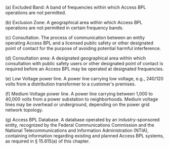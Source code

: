 (a) Excluded Band: A band of frequencies within which Access BPL operations are not permitted.

(b) Exclusion Zone: A geographical area within which Access BPL operations are not permitted in certain frequency bands.

(c) Consultation. The process of communication between an entity operating Access BPL and a licensed public safety or other designated point of contact for the purpose of avoiding potential harmful interference.

(d) Consultation area: A designated geographical area within which consultation with public safety users or other designated point of contact is required before an Access BPL may be operated at designated frequencies.

(e) Low Voltage power line. A power line carrying low voltage, e.g., 240/120 volts from a distribution transformer to a customer's premises.

(f) Medium Voltage power line. A power line carrying between 1,000 to 40,000 volts from a power substation to neighborhoods. Medium voltage lines may be overhead or underground, depending on the power grid network topology.

(g) Access BPL Database. A database operated by an industry-sponsored entity, recognized by the Federal Communications Commission and the National Telecommunications and Information Administration (NTIA), containing information regarding existing and planned Access BPL systems, as required in § 15.615(a) of this chapter.

